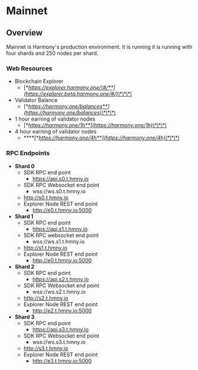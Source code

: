 # Mainnet

## Overview

Mainnet is Harmony's production environment.  It is running it is running with four shards and 250 nodes per shard.

### Web Resources

* Blockchain Explorer
  * [**https://explorer.harmony.one/\#/**](https://explorer.beta.harmony.one/#/)\*\*\*\*
* Validator Balance
  * [**https://harmony.one/balances**](https://harmony.one/balances)\*\*\*\*
* 1 hour earning of validator nodes
  * [**https://harmony.one/1h**](https://harmony.one/1h)\*\*\*\*
* 4 hour earning of validator nodes
  * \*\*\*\*[**https://harmony.one/4h**](https://harmony.one/4h)\*\*\*\*

### RPC Endpoints

* **Shard 0**
  * SDK RPC end point
    * https://api.s0.t.hmny.io
  * SDK RPC Websocket end point
    * wss://ws.s0.t.hmny.io
  * http://s0.t.hmny.io
  * Explorer Node REST end point
    * http://e0.t.hmny.io:5000
* **Shard 1**
  * SDK RPC end point
    * https://api.s1.t.hmny.io
  * SDK RPC websocket end point
    * wss://ws.s1.t.hmny.io
  * http://s1.t.hmny.io
  * Explorer Node REST end point
    * http://e0.t.hmny.io:5000
* **Shard 2**
  * SDK RPC end point
    * https://api.s2.t.hmny.io
  * SDK RPC Websocket end point
    * wss://ws.s2.t.hmny.io
  * http://s2.t.hmny.io
  * Explorer Node REST end point
    * http://e2.t.hmny.io:5000
* **Shard 3**
  * SDK RPC end point
    * https://api.s3.t.hmny.io
  * SDK RPC Websocket end point
    * wss://ws.s3.t.hmny.io
  * http://s3.t.hmny.io
  * Explorer Node REST end point
    * http://e3.t.hmny.io:5000





